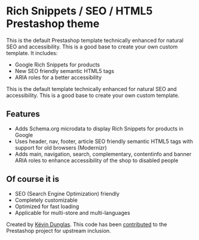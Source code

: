 Rich Snippets / SEO / HTML5 Prestashop theme
=============================================

This is the default Prestashop template technically enhanced for natural SEO and accessibility. This is a good base to create your own custom template.
It includes:

* Google Rich Snippets for products
* New SEO friendly semantic HTML5 tags
* ARIA roles for a better accessibility

This is the default template technically enhanced for natural SEO and accessibility. This is a good base to create your own custom template.

Features
--------

* Adds Schema.org microdata to display Rich Snippets for products in Google
* Uses header, nav, footer, article SEO friendly semantic HTML5 tags with support for old browsers (Modernizr)
* Adds main, navigation, search, complementary, contentinfo and banner ARIA roles to enhance accessibility of the shop to disabled people

Of course it is
---------------

* SEO (Search Engine Optimization) friendly
* Completely customizable
* Optimized for fast loading
* Applicable for multi-store and multi-languages

Created by [Kévin Dunglas](http://dunglas.fr). This code has been [contributed](https://github.com/PrestaShop/PrestaShop/pull/89) to the Prestashop project for upstream inclusion.
